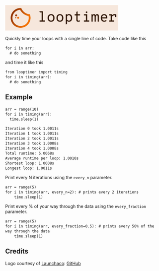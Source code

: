<img alt="looptimer" src="https://github.com/dav-ell/looptimer/blob/master/logo.png" width=364 height=82>

Quickly time your loops with a single line of code. Take code like this

```
for i in arr:
  # do something
```

and time it like this

```
from looptimer import timing
for i in timing(arr):
  # do something
```

## Example

```
arr = range(10)
for i in timing(arr):
  time.sleep(1)
```

```
Iteration 0 took 1.0011s
Iteration 1 took 1.0011s
Iteration 2 took 1.0011s
Iteration 3 took 1.0008s
Iteration 4 took 1.0008s
Total runtime: 5.0068s
Average runtime per loop: 1.0010s
Shortest loop: 1.0008s
Longest loop: 1.0011s
```

Print every N iterations using the `every_n` parameter.

```
arr = range(5)
for i in timing(arr, every_n=2): # prints every 2 iterations
    time.sleep(1)
```

Print every % of your way through the data using the `every_fraction` parameter.

```
arr = range(5)
for i in timing(arr, every_fraction=0.5): # prints every 50% of the way through the data
    time.sleep(1)
```

## Credits

Logo courtesy of [Launchaco](https://www.launchaco.com/logo): [GitHub](https://github.com/launchaco/logo_builder)
